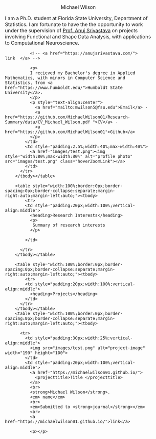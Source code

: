 
<html lang="en"><head><meta http-equiv="Content-Type" content="text/html; charset=UTF-8">

  <title>Michael Wilson </title>
  
  <meta name="author" content="Michael Wilson">
  <meta name="viewport" content="width=device-width, initial-scale=1">
  
  <link rel="stylesheet" type="text/css" href="stylesheet.css">
</head>

<body>
  <table style="width:100%;max-width:1000px;border:0px;border-spacing:0px;border-collapse:separate;margin-right:auto;margin-left:auto;"><tbody>
    <tr style="padding:0px">
      <td style="padding:0px">
        <table style="width:100%;border:0px;border-spacing:0px;border-collapse:separate;margin-right:auto;margin-left:auto;"><tbody>
          <tr style="padding:0px">
            <td style="padding:2.5%;width:63%;vertical-align:middle">
              <p style="text-align:center">
                <name>Michael Wilson</name>
           </p>
              <p>I am a Ph.D. student at Florida State University, Department of Statistics. I am fortunate to have the the opportunity to work under the supervision of <a href="https://anujsrivastava.com/">Prof. Anuj Srivastava</a> on projects involving Functional and Shape Data Analysis, with applications to Computational Neuroscience.  
              </p>
              
              <!-- <a href="https://anujsrivastava.com/">  link  </a> -->
              
              <p>
              I recieved my Bachelor's degree in Applied Mathematics, with minors in Computer Science and Statistics, from <a href="https://www.humboldt.edu/">Humboldt State University</a>.
              </p>
              <p style="text-align:center">
                <a href="mailto:mwilson5@fsu.edu">Email</a> -
                <a href="https://github.com/MichaelWilson01/Research-Summary/data/CV_Michael_Wilson.pdf ">CV</a> -
                <a href="https://github.com/MichaelWilson01">Github</a>
              </p>
            </td>
            <td style="padding:2.5%;width:40%;max-width:40%">
              <a href="images/test.png"><img style="width:80%;max-width:80%" alt="profile photo" src="images/test.png" class="hoverZoomLink"></a>
            </td>
          </tr>
        </tbody></table>

        <table style="width:100%;border:0px;border-spacing:0px;border-collapse:separate;margin-right:auto;margin-left:auto;"><tbody>
            <tr>
            <td style="padding:20px;width:100%;vertical-align:middle">
              <heading>Research Interests</heading>
              <p>
               Summary of research interests
              </p>

            </td>

          </tr>
        </tbody></table>
        
        <table style="width:100%;border:0px;border-spacing:0px;border-collapse:separate;margin-right:auto;margin-left:auto;"><tbody>
            <tr>
            <td style="padding:20px;width:100%;vertical-align:middle">
              <heading>Projects</heading>
            </td>
          </tr>
        </tbody></table>
        <table style="width:100%;border:0px;border-spacing:0px;border-collapse:separate;margin-right:auto;margin-left:auto;"><tbody>

          <tr>
            <td style="padding:30px;width:25%;vertical-align:middle">
              <img src="images/test.png" alt="project-image" width="190" height="100">
            </td>
            <td style="padding:20px;width:100%;vertical-align:middle">
              <a href="https://michaelwilson01.github.io/">
                <projecttitle>Title </projecttitle>
              </a>
              <br>
              <strong>Michael Wilson</strong>,
              <em> name</em>
              <br>
              <em>Submitted to <strong>journal</strong></em>  
              <br>
              <a href="https://michaelwilson01.github.io/">link</a>

              <p></p>

